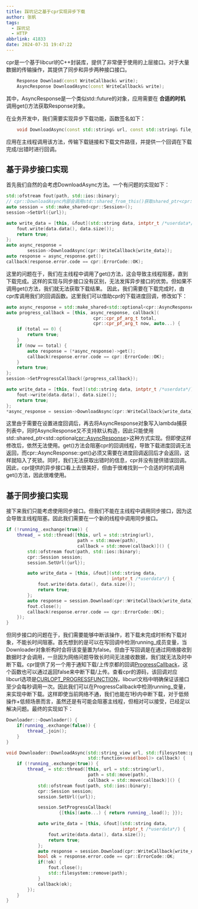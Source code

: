 ```yaml
---
title: 踩坑记之基于cpr实现异步下载
author: 张帆
tags:
  - 踩坑记
  - HTTP
abbrlink: 41833
date: 2024-07-31 19:47:22
---
```


cpr是一个基于libcurl的C++封装库，提供了非常便于使用的上层接口。对于大量数据的传输操作，其提供了同步和异步两种接口接口。

``` cpp
    Response Download(const WriteCallback& write);
    AsyncResponse DownloadAsync(const WriteCallback& write);
```
其中，AsyncResponse是一个类似std::future的对象，应用需要在 **合适的时机** 调用get()方法获取Response对象。

在业务开发中，我们需要实现异步下载功能，函数签名如下：
``` cpp
    void DownloadAsync(const std::string& url, const std::string& file_path, std::function<void(bool)> callback);
```
应用在主线程调用该方法，传输下载链接和下载文件路径，并提供一个回调在下载完成/出错时进行回调。

<!--more-->

## 基于异步接口实现

首先我们自然的会考虑DownloadAsync方法。一个有问题的实现如下：

``` cpp
std::ofstream fout(path, std::ios::binary);
// cpr::DownloadAsync内部会调用std::shared_from_this()获取shared_ptr<cpr::Session>对象，因此cpr::Sessiond对象需要是shared_ptr
auto session = std::make_shared<cpr::Session>();
session->SetUrl({url});

auto write_data = [this, &fout](std::string data, intptr_t /*userdata*/) {
    fout.write(data.data(), data.size());
    return true;
};
auto async_response =
        session->DownloadAsync(cpr::WriteCallback{write_data});
auto response = async_response.get();
callback(response.error.code == cpr::ErrorCode::OK);
```

这里的问题在于，我们在主线程中调用了get()方法，这会导致主线程阻塞，直到下载完成。这样的实现与同步接口没有区别，无法发挥异步接口的优势。但如果不调用get()方法，我们就无法获取下载结果。
因此，我们需要在下载完成时，由cpr库调用我们的回调函数。这里我们可以借助cpr的下载进度回调，修改如下：

``` cpp
auto async_response = std::make_shared<std::optional<cpr::AsyncResponse>>();
auto progress_callback = [this, async_response, callback](
                                 cpr::cpr_pf_arg_t total,
                                 cpr::cpr_pf_arg_t now, auto...) {
    if (total == 0) {
        return true;
    }
    if (now == total) {
        auto response = (*async_response)->get();
        callback(response.error.code == cpr::ErrorCode::OK);
    }
    return true;
};
session->SetProgressCallback({progress_callback});

auto write_data = [this, fout](std::string data, intptr_t /*userdata*/) {
    fout->write(data.data(), data.size());
    return true;
};
*async_response = session->DownloadAsync(cpr::WriteCallback{write_data});
```

这里由于需要在设置进度回调后，再去将AsyncResponse对象写入lambda捕获列表中，同时AsyncResponse又不支持默认构造，因此只能使用std::shared_ptr<std::optional<cpr::AsyncResponse>>这种方式实现。但即使这样修改后，依然无法使用。get()方法会阻塞cpr的回调线程，导致下载进度回调无法返回，而cpr::AsyncResponse::get()必须又需要在进度回调返回后才会返回，这样就陷入了死锁。同时，我们无法获取出错时的信息，cpr并没有提供错误回调。因此，cpr提供的异步接口看上去很美好，但由于很难找到一个合适的时机调用get()方法，因此很难使用。

## 基于同步接口实现

接下来我们只能考虑使用同步接口。但我们不能在主线程中调用同步接口，因为这会导致主线程阻塞。因此我们需要在一个新的线程中调用同步接口。

``` cpp
if (!running_.exchange(true)) {
    thread_ = std::thread([this, url = std::string(url),
                           path = std::move(path),
                           callback = std::move(callback)]() {
        std::ofstream fout(path, std::ios::binary);
        cpr::Session session;
        session.SetUrl({url});

        auto write_data = [this, &fout](std::string data,
                                        intptr_t /*userdata*/) {
            fout.write(data.data(), data.size());
            return true;
        };
        auto response = session.Download(cpr::WriteCallback{write_data});
        fout.close();
        callback(response.error.code == cpr::ErrorCode::OK);
    });
}
```

但同步接口的问题在于，我们需要能够中断该操作，若下载未完成时析构下载对象，不能长时间阻塞。首先想到的是可以在写回调中检测running_成员变量，当Downloader对象析构时会将该变量置为false。但由于写回调是在通过网络接收到数据时才会调用，一旦因为网络问题导致长时间无法接收数据，我们就无法及时中断下载。cpr提供了另一个用于通知下载/上传京都的回调[ProgressCallback](https://docs.libcpr.org/advanced-usage.html#asynchronous-callbacks)，这个函数也可以通过返回false来中断下载/上传。查看cpr的源码，该回调对应libcurl选项是[CURLOPT_PROGRESSFUNCTION](https://curl.se/libcurl/c/CURLOPT_PROGRESSFUNCTION.html)，libcurl文档中明确保证该接口至少会每秒调用一次。因此我们可以在ProgressCallback中检测running_变量，来实现中断下载。这样即使当前网络不通，我们也能在1秒内中断下载，对于低频操作+低频场景而言，虽然还是有可能会阻塞主线程，但相对可以接受，已经足以解决问题。最终的实现如下：

``` cpp
Downloader::~Downloader() {
    if(running_.exchange(false)) {
        thread_.join();
    }
}

void Downloader::DownloadAsync(std::string_view url, std::filesystem::path path,
                               std::function<void(bool)> callback) {
    if (!running_.exchange(true)) {
        thread_ = std::thread([this, url = std::string(url),
                               path = std::move(path),
                               callback = std::move(callback)]() {
            std::ofstream fout(path, std::ios::binary);
            cpr::Session session;
            session.SetUrl({url});

            session.SetProgressCallback(
                    {[this](auto...) { return running_.load(); }});

            auto write_data = [this, &fout](std::string data,
                                            intptr_t /*userdata*/) {
                fout.write(data.data(), data.size());
                return true;
            };
            auto response = session.Download(cpr::WriteCallback{write_data});
            bool ok = response.error.code == cpr::ErrorCode::OK;
            if(!ok) {
                fout.close();
                std::filesystem::remove(path);
            }
            callback(ok);
        });
    }
}
```
